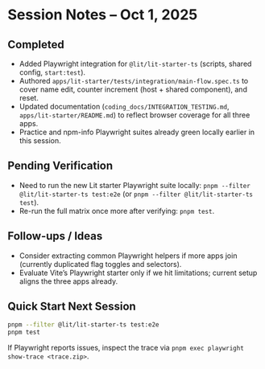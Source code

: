 # Session Notes – Oct 1, 2025

## Completed
- Added Playwright integration for `@lit/lit-starter-ts` (scripts, shared config, `start:test`).
- Authored `apps/lit-starter/tests/integration/main-flow.spec.ts` to cover name edit, counter increment (host + shared component), and reset.
- Updated documentation (`coding_docs/INTEGRATION_TESTING.md`, `apps/lit-starter/README.md`) to reflect browser coverage for all three apps.
- Practice and npm-info Playwright suites already green locally earlier in this session.

## Pending Verification
- Need to run the new Lit starter Playwright suite locally: `pnpm --filter @lit/lit-starter-ts test:e2e` (or `pnpm --filter @lit/lit-starter-ts test`).
- Re-run the full matrix once more after verifying: `pnpm test`.

## Follow-ups / Ideas
- Consider extracting common Playwright helpers if more apps join (currently duplicated flag toggles and selectors).
- Evaluate Vite’s Playwright starter only if we hit limitations; current setup aligns the three apps already.

## Quick Start Next Session
```bash
pnpm --filter @lit/lit-starter-ts test:e2e
pnpm test
```

If Playwright reports issues, inspect the trace via `pnpm exec playwright show-trace <trace.zip>`.
